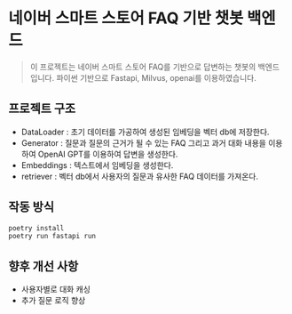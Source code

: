 # 네이버 스마트 스토어 FAQ 기반 챗봇 백엔드

> 이 프로젝트는 네이버 스마트 스토어 FAQ를 기반으로 답변하는 챗봇의 백엔드 입니다. 파이썬 기반으로 Fastapi, Milvus, openai를 이용하였습니다.

## 프로젝트 구조

- DataLoader : 초기 데이터를 가공하여 생성된 임베딩을 벡터 db에 저장한다.
- Generator : 질문과 질문의 근거가 될 수 있는 FAQ 그리고 과거 대화 내용을 이용하여 OpenAI GPT를 이용하여 답변을 생성한다.
- Embeddings : 텍스트에서 임베딩을 생성한다.
- retriever : 벡터 db에서 사용자의 질문과 유사한 FAQ 데이터를 가져온다.

## 작동 방식

```bash
poetry install
poetry run fastapi run
```

## 향후 개선 사항

- 사용자별로 대화 캐싱
- 추가 질문 로직 향상

